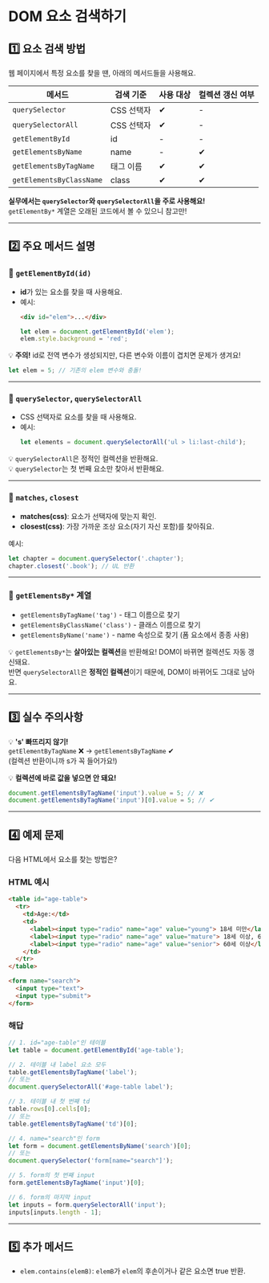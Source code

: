 
# DOM 요소 검색하기

## 1️⃣ 요소 검색 방법

웹 페이지에서 특정 요소를 찾을 땐, 아래의 메서드들을 사용해요.

| 메서드 | 검색 기준 | 사용 대상 | 컬렉션 갱신 여부 |
|--------|-------------|------------|----------------|
| `querySelector` | CSS 선택자 | ✔ | - |
| `querySelectorAll` | CSS 선택자 | ✔ | - |
| `getElementById` | id | - | - |
| `getElementsByName` | name | - | ✔ |
| `getElementsByTagName` | 태그 이름 | ✔ | ✔ |
| `getElementsByClassName` | class | ✔ | ✔ |

**실무에서는 `querySelector`와 `querySelectorAll`을 주로 사용해요!**  
`getElementBy*` 계열은 오래된 코드에서 볼 수 있으니 참고만!

---

## 2️⃣ 주요 메서드 설명

### 📌 `getElementById(id)`
- **id**가 있는 요소를 찾을 때 사용해요.
- 예시:
  ```html
  <div id="elem">...</div>
  ```
  ```js
  let elem = document.getElementById('elem');
  elem.style.background = 'red';
  ```

💡 **주의!** id로 전역 변수가 생성되지만, 다른 변수와 이름이 겹치면 문제가 생겨요!
```js
let elem = 5; // 기존의 elem 변수와 충돌!
```

---

### 📌 `querySelector`, `querySelectorAll`
- CSS 선택자로 요소를 찾을 때 사용해요.
- 예시:
  ```js
  let elements = document.querySelectorAll('ul > li:last-child');
  ```

💡 `querySelectorAll`은 정적인 컬렉션을 반환해요.  
💡 `querySelector`는 첫 번째 요소만 찾아서 반환해요.

---

### 📌 `matches`, `closest`
- **matches(css)**: 요소가 선택자에 맞는지 확인.
- **closest(css)**: 가장 가까운 조상 요소(자기 자신 포함)를 찾아줘요.

예시:
```js
let chapter = document.querySelector('.chapter');
chapter.closest('.book'); // UL 반환
```

---

### 📌 `getElementsBy*` 계열
- `getElementsByTagName('tag')` - 태그 이름으로 찾기
- `getElementsByClassName('class')` - 클래스 이름으로 찾기
- `getElementsByName('name')` - name 속성으로 찾기 (폼 요소에서 종종 사용)

💡 `getElementsBy*`는 **살아있는 컬렉션**을 반환해요! DOM이 바뀌면 컬렉션도 자동 갱신돼요.  
반면 `querySelectorAll`은 **정적인 컬렉션**이기 때문에, DOM이 바뀌어도 그대로 남아요.

---

## 3️⃣ 실수 주의사항

💡 **'s' 빠뜨리지 않기!**  
`getElementByTagName` ❌ → `getElementsByTagName` ✔  
(컬렉션 반환이니까 s가 꼭 들어가요!)

💡 **컬렉션에 바로 값을 넣으면 안 돼요!**
```js
document.getElementsByTagName('input').value = 5; // ❌
document.getElementsByTagName('input')[0].value = 5; // ✔
```

---

## 4️⃣ 예제 문제

다음 HTML에서 요소를 찾는 방법은?

### HTML 예시
```html
<table id="age-table">
  <tr>
    <td>Age:</td>
    <td>
      <label><input type="radio" name="age" value="young"> 18세 미만</label>
      <label><input type="radio" name="age" value="mature"> 18세 이상, 60세 미만</label>
      <label><input type="radio" name="age" value="senior"> 60세 이상</label>
    </td>
  </tr>
</table>

<form name="search">
  <input type="text">
  <input type="submit">
</form>
```

### 해답
```js
// 1. id="age-table"인 테이블
let table = document.getElementById('age-table');

// 2. 테이블 내 label 요소 모두
table.getElementsByTagName('label');
// 또는
document.querySelectorAll('#age-table label');

// 3. 테이블 내 첫 번째 td
table.rows[0].cells[0];
// 또는
table.getElementsByTagName('td')[0];

// 4. name="search"인 form
let form = document.getElementsByName('search')[0];
// 또는
document.querySelector('form[name="search"]');

// 5. form의 첫 번째 input
form.getElementsByTagName('input')[0];

// 6. form의 마지막 input
let inputs = form.querySelectorAll('input');
inputs[inputs.length - 1];
```

---

## 5️⃣ 추가 메서드
- `elem.contains(elemB)`: `elemB`가 `elem`의 후손이거나 같은 요소면 true 반환.
